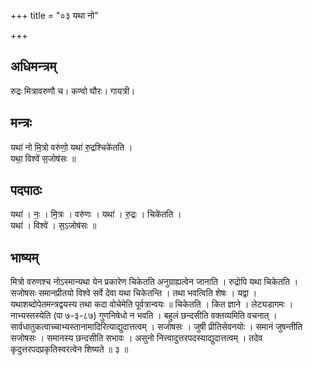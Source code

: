 +++
title = "०३ यथा नो"

+++
## अधिमन्त्रम्
रुद्रः मित्रावरुणौ च। कण्वो घौरः। गायत्री।

## मन्त्रः
यथा॑ नो मि॒त्रो वरु॑णो॒ यथा॑ रु॒द्रश्चिके॑तति ।  
यथा॒ विश्वे॑ स॒जोष॑सः ॥

## पदपाठः
यथा॑ । नः॒ । मि॒त्रः । वरु॑णः । यथा॑ । रु॒द्रः । चिके॑तति ।  
यथा॑ । विश्वे॑ । स॒ऽजोष॑सः ॥

## भाष्यम्
मित्रो वरुणश्च नोऽस्मान्यथा येन प्रकारेण चिकेतति अनुग्राह्यत्वेन जानाति । रुद्रोपि यथा चिकेतति । सजोषसः समानप्रीतयो विश्वे सर्वे देवा यथा चिकेतन्ति । तथा भवत्विति शेषः । यद्वा । यथाशब्दोपेतमन्त्रद्वयस्य तथा कदा वोचेमेति पूर्वत्रान्वयः ॥ चिकेतति । कित ज्ञाने । लेट्यडागमः । नाभ्यस्तस्येति (पा ७-३-८७) गुणनिषेधो न भवति । बहुलं छन्दसीति वक्तव्यमिति वचनात् । सार्वधातुकत्वाच्चाभ्यस्तानामादिरित्याद्युदात्तत्वम् । सजोषसः । जुषी प्रीतिसेवनयोः । समानं जुषन्तीति सजोषसः । समानस्य छन्दसीति सभावः । असुनो नित्त्वादुत्तरपदस्याद्युदात्तत्वम् । तदेव कृदुत्तरपदप्रकृतिस्वरत्वेन शिष्यते ॥ ३ ॥